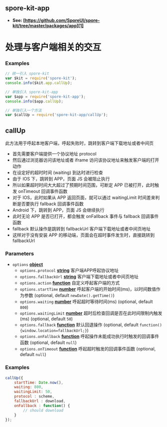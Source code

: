 <!-- Generated by documentation.js. Update this documentation by updating the source code. -->

## spore-kit-app

-   **See: [https://github.com/SporeUI/spore-kit/tree/master/packages/app][1]**

# 处理与客户端相关的交互

### Examples

```javascript
// 统一引入 spore-kit
var $kit = require('spore-kit');
console.info($kit.app.callUp);

// 单独引入 spore-kit-app
var $app = require('spore-kit-app');
console.info($app.callUp);

// 单独引入一个方法
var $callUp = require('spore-kit-app/callUp');
```

## callUp

此方法用于呼起本地客户端，呼起失败时，跳转到客户端下载地址或者中间页

-   首先需要客户端提供一个协议地址 protocol
-   然后通过浏览器访问该地址或者 iframe 访问该协议地址来触发客户端的打开动作
-   在设定好的超时时间 (waiting) 到达时进行检查
-   由于 IOS 下，跳转到 APP，页面 JS 会被阻止执行
-   所以如果超时时间大大超过了预期时间范围，可断定 APP 已被打开，此时触发 onTimeout 回调事件函数
-   对于 IOS，此时如果从 APP 返回页面，就可以通过 waitingLimit 时间差来判断是否要执行 fallback 回调事件函数
-   Android 下，跳转到 APP，页面 JS 会继续执行
-   此时无论 APP 是否已打开，都会触发 onFallback 事件与 fallback 回调事件函数
-   fallback 默认操作是跳转到 fallbackUrl 客户端下载地址或者中间页地址
-   这样对于没有安装 APP 的移动端，页面会在超时事件发生时，直接跳转到 fallbackUrl

### Parameters

-   `options` **[object][2]** 
    -   `options.protocol` **[string][3]** 客户端APP呼起协议地址
    -   `options.fallbackUrl` **[string][3]** 客户端下载地址或者中间页地址
    -   `options.action` **[function][4]** 自定义呼起客户端的方式
    -   `options.startTime` **[number][5]** 呼起客户端的开始时间(ms)，以时间数值作为参数 (optional, default `newDate().getTime()`)
    -   `options.waiting` **[number][5]** 呼起超时等待时间(ms) (optional, default `800`)
    -   `options.waitingLimit` **[number][5]** 超时后检查回调是否在此时间限制内触发(ms) (optional, default `50`)
    -   `options.fallback` **[function][4]** 默认回退操作 (optional, default `function(){window.location=fallbackUrl;}`)
    -   `options.onFallback` **[function][4]** 呼起操作未能成功执行时触发的回调事件函数 (optional, default `null`)
    -   `options.onTimeout` **[function][4]** 呼起超时触发的回调事件函数 (optional, default `null`)

### Examples

```javascript
callUp({
	startTime: Date.now(),
	waiting: 800,
	waitingLimit: 50,
	protocol : scheme,
	fallbackUrl : download,
	onFallback : function() {
		// should download
	}
});
```

[1]: https://github.com/SporeUI/spore-kit/tree/master/packages/app

[2]: https://developer.mozilla.org/docs/Web/JavaScript/Reference/Global_Objects/Object

[3]: https://developer.mozilla.org/docs/Web/JavaScript/Reference/Global_Objects/String

[4]: https://developer.mozilla.org/docs/Web/JavaScript/Reference/Statements/function

[5]: https://developer.mozilla.org/docs/Web/JavaScript/Reference/Global_Objects/Number
